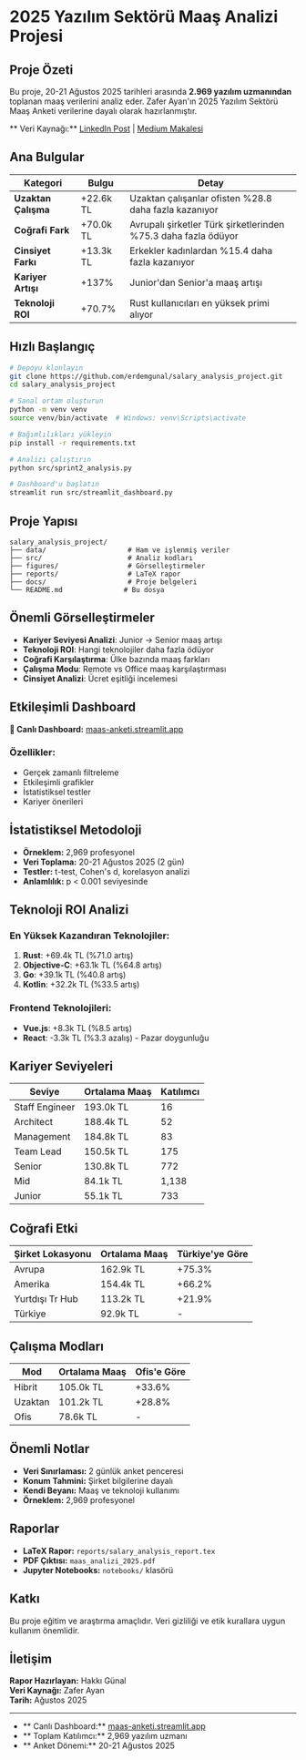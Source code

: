 # 2025 Yazılım Sektörü Maaş Analizi Projesi

## Proje Özeti

Bu proje, 20-21 Ağustos 2025 tarihleri arasında **2.969 yazılım uzmanından** toplanan maaş verilerini analiz eder. Zafer Ayan'ın 2025 Yazılım Sektörü Maaş Anketi verilerine dayalı olarak hazırlanmıştır.

** Veri Kaynağı:** [LinkedIn Post](https://www.linkedin.com/posts/zaferayan_geleneksel-maa%C5%9F-anketi-buyrun-httpslnkdin-activity-7363866008664629248-7YcQ) | [Medium Makalesi](https://zaferayan.medium.com/2025-a%C4%9Fustos-detayl%C4%B1-maa%C5%9F-anketi-98446d71920a)

## Ana Bulgular

| Kategori | Bulgu | Detay |
|----------|-------|-------|
| **Uzaktan Çalışma** | +22.6k TL | Uzaktan çalışanlar ofisten %28.8 daha fazla kazanıyor |
| **Coğrafi Fark** | +70.0k TL | Avrupalı şirketler Türk şirketlerinden %75.3 daha fazla ödüyor |
| **Cinsiyet Farkı** | +13.3k TL | Erkekler kadınlardan %15.4 daha fazla kazanıyor |
| **Kariyer Artışı** | +137% | Junior'dan Senior'a maaş artışı |
| **Teknoloji ROI** | +70.7% | Rust kullanıcıları en yüksek primi alıyor |

## Hızlı Başlangıç

```bash
# Depoyu klonlayın
git clone https://github.com/erdemgunal/salary_analysis_project.git
cd salary_analysis_project

# Sanal ortam oluşturun
python -m venv venv
source venv/bin/activate  # Windows: venv\Scripts\activate

# Bağımlılıkları yükleyin
pip install -r requirements.txt

# Analizi çalıştırın
python src/sprint2_analysis.py

# Dashboard'u başlatın
streamlit run src/streamlit_dashboard.py
```

## Proje Yapısı

```
salary_analysis_project/
├── data/                    # Ham ve işlenmiş veriler
├── src/                     # Analiz kodları
├── figures/                 # Görselleştirmeler
├── reports/                 # LaTeX rapor
├── docs/                    # Proje belgeleri
└── README.md               # Bu dosya
```

## Önemli Görselleştirmeler

- **Kariyer Seviyesi Analizi**: Junior → Senior maaş artışı
- **Teknoloji ROI**: Hangi teknolojiler daha fazla ödüyor
- **Coğrafi Karşılaştırma**: Ülke bazında maaş farkları
- **Çalışma Modu**: Remote vs Office maaş karşılaştırması
- **Cinsiyet Analizi**: Ücret eşitliği incelemesi

## Etkileşimli Dashboard

**🔗 Canlı Dashboard:** [maas-anketi.streamlit.app](http://maas-anketi.streamlit.app)

### Özellikler:
- Gerçek zamanlı filtreleme
- Etkileşimli grafikler
- İstatistiksel testler
- Kariyer önerileri

## İstatistiksel Metodoloji

- **Örneklem:** 2,969 profesyonel
- **Veri Toplama:** 20-21 Ağustos 2025 (2 gün)
- **Testler:** t-test, Cohen's d, korelasyon analizi
- **Anlamlılık:** p < 0.001 seviyesinde

## Teknoloji ROI Analizi

### En Yüksek Kazandıran Teknolojiler:
1. **Rust**: +69.4k TL (%71.0 artış)
2. **Objective-C**: +63.1k TL (%64.8 artış)
3. **Go**: +39.1k TL (%40.8 artış)
4. **Kotlin**: +32.2k TL (%33.5 artış)

### Frontend Teknolojileri:
- **Vue.js**: +8.3k TL (%8.5 artış)
- **React**: -3.3k TL (%3.3 azalış) - Pazar doygunluğu

## Kariyer Seviyeleri

| Seviye | Ortalama Maaş | Katılımcı |
|--------|---------------|-----------|
| Staff Engineer | 193.0k TL | 16 |
| Architect | 188.4k TL | 52 |
| Management | 184.8k TL | 83 |
| Team Lead | 150.5k TL | 175 |
| Senior | 130.8k TL | 772 |
| Mid | 84.1k TL | 1,138 |
| Junior | 55.1k TL | 733 |

## Coğrafi Etki

| Şirket Lokasyonu | Ortalama Maaş | Türkiye'ye Göre |
|-------|---------------|-----------------|
| Avrupa | 162.9k TL | +75.3% |
| Amerika | 154.4k TL | +66.2% |
| Yurtdışı Tr Hub | 113.2k TL | +21.9% |
| Türkiye | 92.9k TL | - |

## Çalışma Modları

| Mod | Ortalama Maaş | Ofis'e Göre |
|-----|---------------|-------------|
| Hibrit | 105.0k TL | +33.6% |
| Uzaktan | 101.2k TL | +28.8% |
| Ofis | 78.6k TL | - |

## Önemli Notlar

- **Veri Sınırlaması:** 2 günlük anket penceresi
- **Konum Tahmini:** Şirket bilgilerine dayalı
- **Kendi Beyanı:** Maaş ve teknoloji kullanımı
- **Örneklem:** 2,969 profesyonel

## Raporlar

- **LaTeX Rapor:** `reports/salary_analysis_report.tex`
- **PDF Çıktısı:** `maas_analizi_2025.pdf`
- **Jupyter Notebooks:** `notebooks/` klasörü

## Katkı

Bu proje eğitim ve araştırma amaçlıdır. Veri gizliliği ve etik kurallara uygun kullanım önemlidir.

## İletişim

**Rapor Hazırlayan:** Hakkı Günal  
**Veri Kaynağı:** Zafer Ayan  
**Tarih:** Ağustos 2025

---

- ** Canlı Dashboard:** [maas-anketi.streamlit.app](http://maas-anketi.streamlit.app)  
- ** Toplam Katılımcı:** 2,969 yazılım uzmanı  
- ** Anket Dönemi:** 20-21 Ağustos 2025